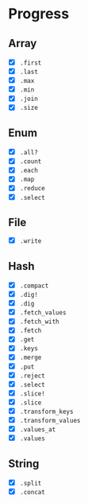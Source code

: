 # Progress

## Array
- [X] `.first`
- [X] `.last`
- [X] `.max`
- [X] `.min`
- [x] `.join`
- [x] `.size`

## Enum
- [X] `.all?`
- [X] `.count`
- [X] `.each`
- [X] `.map`
- [X] `.reduce`
- [X] `.select`

## File
- [X] `.write`


## Hash
- [X] `.compact`
- [X] `.dig!`
- [X] `.dig`
- [X] `.fetch_values`
- [X] `.fetch_with`
- [X] `.fetch`
- [X] `.get`
- [X] `.keys`
- [X] `.merge`
- [X] `.put`
- [X] `.reject`
- [X] `.select`
- [X] `.slice!`
- [X] `.slice`
- [X] `.transform_keys`
- [X] `.transform_values`
- [X] `.values_at`
- [X] `.values`

## String
- [X] `.split`
- [X] `.concat`
